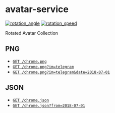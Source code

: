 # avatar-service

[![rotation_angle](https://img.shields.io/badge/dynamic/json?color=darkcyan&label=rotation%20angle&query=%24.rotation_angle.degree&url=https%3A%2F%2Favatar.ustc-zzzz.net%2Fchrome.json&suffix=%C2%B0)](https://avatar.ustc-zzzz.net/chrome.png)
[![rotation_speed](https://img.shields.io/badge/dynamic/json?color=blue&label=rotation%20speed&query=%24.rotation_speed.degree&url=https%3A%2F%2Favatar.ustc-zzzz.net%2Fchrome.json&suffix=%C2%B0%20per%20day)](https://avatar.ustc-zzzz.net/chrome.png)

Rotated Avatar Collection

## PNG

* [`GET /chrome.png`](https://avatar.ustc-zzzz.net/chrome.png)
* [`GET /chrome.png?im=telegram`](https://avatar.ustc-zzzz.net/chrome.png?im=telegram)
* [`GET /chrome.png?im=telegram&date=2018-07-01`](https://avatar.ustc-zzzz.net/chrome.png?im=telegram&date=2018-07-01)

## JSON

* [`GET /chrome.json`](https://avatar.ustc-zzzz.net/chrome.json)
* [`GET /chrome.json?from=2018-07-01`](https://avatar.ustc-zzzz.net/chrome.json?from=2018-07-01)

